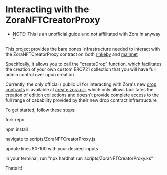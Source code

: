 # Interacting with the ZoraNFTCreatorProxy

- NOTE: This is an unofficial guide and not affilitated with Zora in anyway \*

This project provides the bare bones infrastructure needed to interact
with the ZoraNFTCreatorProxy contract on both [rinkeby](https://rinkeby.etherscan.io/address/0x2d2acD205bd6d9D0B3E79990e093768375AD3a30) and [mainnet](https://etherscan.io/address/0xF74B146ce44CC162b601deC3BE331784DB111DC1)

Specifically, it allows you to call the "createDrop" function, which facilitates
the creation of your own custom ERC721 collection that you will have full admin
control over upon creation

Currently, the only official / public UI for interacting with Zora's new [drop contracts](https://github.com/ourzora/zora-drops-contracts) is available at
[create.zora.co](https://create.zora.co/), which only allows facilitates the creation of edition collections and doesn't provide complete access to the full range of cabability provided by their new drop contract infrastructure

To get started, follow these steps:

fork repo

npm install

navigate to scripts/ZoraNFTCreatorProxy.js

update lines 80-100 with your desired inputs

in your terminal, run "npx hardhat run scripts/ZoraNFTCreatorProxy.ks"

Thats it!
